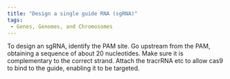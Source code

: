 ```yaml
---
title: "Design a single guide RNA (sgRNA)"
tags:
 - Genes, Genomes, and Chromosomes
---
```

To design an sgRNA, identify the PAM site. Go upstream from the PAM, obtaining a sequence of about 20 nucleotides. Make sure it is complementary to the correct strand. Attach the tracrRNA etc to allow cas9 to bind to the guide, enabling it to be targeted. 
